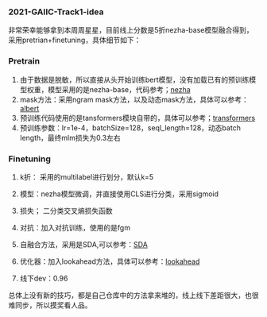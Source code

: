 ### 2021-GAIIC-Track1-idea

非常荣幸能够拿到本周周星星，目前线上分数是5折nezha-base模型融合得到，采用pretrian+finetuning，具体细节如下：

### Pretrain

1. 由于数据是脱敏，所以直接从头开始训练bert模型，没有加载已有的预训练模型权重，模型采用的是nezha-base，代码参考；[nezha](https://github.com/lonePatient/NeZha_Chinese_PyTorch)
2. mask方法：采用ngram mask方法，以及动态mask方法，具体可以参考：[albert](https://github.com/lonePatient/albert_pytorch)
3. 预训练代码使用的是tansformers模块自带的，具体可以参考；[transformers](https://github.com/huggingface/transformers)
4. 预训练参数：lr=1e-4，batchSize=128，seql_length=128，动态batch length，最终mlm损失为0.3左右

### Finetuning

1. k折： 采用的multilabel进行划分，默认k=5
2. 模型：nezha模型微调，并直接使用CLS进行分类，采用sigmoid
3. 损失； 二分类交叉熵损失函数

4. 对抗：加入对抗训练，使用的是fgm

5. 自融合方法，采用是SDA,可以参考：[SDA](https://github.com/lonePatient/BERT-SDA)
5. 优化器：加入lookahead方法，具体可以参考：[lookahead](https://github.com/lonePatient/lookahead_pytorch)
5. 线下dev：0.96

总体上没有新的技巧，都是自己仓库中的方法拿来堆的，线上线下差距很大，也很难同步，所以摸奖看人品。
